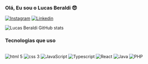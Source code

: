 ### Olá, Eu sou o Lucas Beraldi 😎  

[![Instagram](https://img.shields.io/badge/Instagram-E4405F?style=for-the-badge&logo=instagram&logoColor=white)](https://www.instagram.com/lucas.beraldii/)
[![Linkedin](https://img.shields.io/badge/LinkedIn-0077B5?style=for-the-badge&logo=linkedin&logoColor=white)](https://www.linkedin.com/in/lucas-beraldi-b632a614b/)

![Lucas Beraldi GitHub stats](https://github-readme-stats.vercel.app/api?username=LBeraldi&show_icons=true&theme=dracula)

### Tecnologias que uso 

<div style="display: inline_block"><br/>
<img aling="center" alt="html 5" src="https://img.shields.io/badge/HTML5-E34F26?style=for-the-badge&logo=html5&logoColor=white"/>
<img aling="center" alt="css 3" src="https://img.shields.io/badge/CSS3-1572B6?style=for-the-badge&logo=css3&logoColor=white"/>
<img aling="center" alt="JavaScript" src="https://img.shields.io/badge/JavaScript-F7DF1E?style=for-the-badge&logo=javascript&logoColor=black"/>
<img aling="center" alt="Typescript" src="https://img.shields.io/badge/TypeScript-007ACC?style=for-the-badge&logo=typescript&logoColor=white"/>
<img aling="center" alt="React" src="https://img.shields.io/badge/React-20232A?style=for-the-badge&logo=react&logoColor=61DAFB"/>
<img aling="center" alt="Java" src="https://img.shields.io/badge/Java-ED8B00?style=for-the-badge&logo=openjdk&logoColor=white"/>
<img aling="center" alt="PHP" src="https://img.shields.io/badge/PHP-777BB4?style=for-the-badge&logo=php&logoColor=white  "/>


</div>
